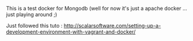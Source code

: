 This is a test docker for Mongodb
(well for now it's just a apache docker ... just playing around ;)

Just followed this tuto : http://scalarsoftware.com/setting-up-a-development-environment-with-vagrant-and-docker/
